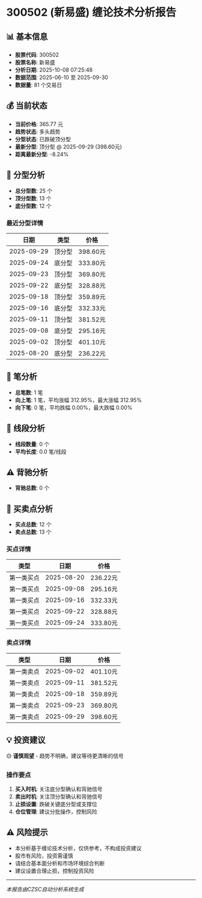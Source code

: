 # 300502 (新易盛) 缠论技术分析报告

## 📊 基本信息

- **股票代码**: 300502
- **股票名称**: 新易盛
- **分析日期**: 2025-10-08 07:25:48
- **数据范围**: 2025-06-10 至 2025-09-30
- **数据量**: 81 个交易日

## 💰 当前状态

- **当前价格**: 365.77 元
- **趋势状态**: 多头趋势
- **分型状态**: 已跌破顶分型
- **最新分型**: 顶分型 @ 2025-09-29 (398.60元)
- **距离最新分型**: -8.24%

## 🔺 分型分析

- **总分型数**: 25 个
- **顶分型数**: 13 个
- **底分型数**: 12 个

### 最近分型详情

| 日期 | 类型 | 价格 |
|------|------|------|
| 2025-09-29 | 顶分型 | 398.60元 |
| 2025-09-24 | 底分型 | 333.80元 |
| 2025-09-23 | 顶分型 | 369.80元 |
| 2025-09-22 | 底分型 | 328.88元 |
| 2025-09-18 | 顶分型 | 359.89元 |
| 2025-09-16 | 底分型 | 332.33元 |
| 2025-09-11 | 顶分型 | 381.52元 |
| 2025-09-08 | 底分型 | 295.16元 |
| 2025-09-02 | 顶分型 | 401.10元 |
| 2025-08-20 | 底分型 | 236.22元 |

## 📏 笔分析

- **总笔数**: 1 笔
- **向上笔**: 1 笔，平均涨幅 312.95%，最大涨幅 312.95%
- **向下笔**: 0 笔，平均跌幅 0.00%，最大跌幅 0.00%

## 📐 线段分析

- **线段数量**: 0 个
- **平均长度**: 0.0 笔/线段

## ⚠️ 背驰分析

- **背驰总数**: 0 个

## 🎯 买卖点分析

- **买点总数**: 12 个
- **卖点总数**: 13 个

### 买点详情

| 类型 | 日期 | 价格 |
|------|------|------|
| 第一类买点 | 2025-08-20 | 236.22元 |
| 第一类买点 | 2025-09-08 | 295.16元 |
| 第一类买点 | 2025-09-16 | 332.33元 |
| 第一类买点 | 2025-09-22 | 328.88元 |
| 第一类买点 | 2025-09-24 | 333.80元 |

### 卖点详情

| 类型 | 日期 | 价格 |
|------|------|------|
| 第一类卖点 | 2025-09-02 | 401.10元 |
| 第一类卖点 | 2025-09-11 | 381.52元 |
| 第一类卖点 | 2025-09-18 | 359.89元 |
| 第一类卖点 | 2025-09-23 | 369.80元 |
| 第一类卖点 | 2025-09-29 | 398.60元 |

## 💡 投资建议

🟡 **谨慎观望** - 趋势不明确，建议等待更清晰的信号

### 操作要点

1. **买入时机**: 关注底分型确认和背驰信号
2. **卖出时机**: 关注顶分型确认和背驰信号
3. **止损设置**: 跌破关键底分型或支撑位
4. **仓位管理**: 建议分批操作，控制风险

## ⚠️ 风险提示

- 本分析基于缠论技术分析，仅供参考，不构成投资建议
- 股市有风险，投资需谨慎
- 请结合基本面分析和市场环境综合判断
- 建议设置合理止损，控制投资风险

---
*本报告由CZSC自动分析系统生成*
